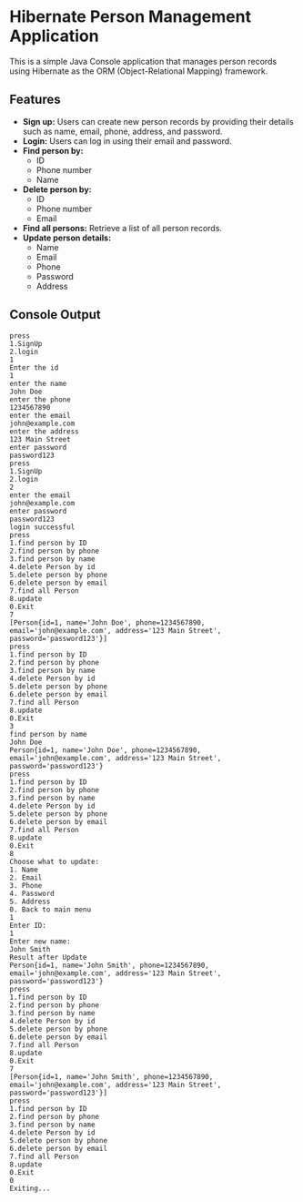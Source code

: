 # Hibernate Person Management Application 

This is a simple Java Console application that manages person records using Hibernate as the ORM (Object-Relational Mapping) framework.

## Features 

- **Sign up:** Users can create new person records by providing their details such as name, email, phone, address, and password.
- **Login:** Users can log in using their email and password.
- **Find person by:**
  - ID
  - Phone number
  - Name
- **Delete person by:**
  - ID
  - Phone number
  - Email
- **Find all persons:** Retrieve a list of all person records.
- **Update person details:**
  - Name
  - Email
  - Phone
  - Password
  - Address

## Console Output

```console
press 
1.SignUp 
2.login
1
Enter the id
1
enter the name
John Doe
enter the phone
1234567890
enter the email
john@example.com
enter the address
123 Main Street
enter password
password123
press 
1.SignUp 
2.login
2
enter the email
john@example.com
enter password
password123
login successful
press 
1.find person by ID 
2.find person by phone 
3.find person by name 
4.delete Person by id
5.delete person by phone 
6.delete person by email 
7.find all Person
8.update 
0.Exit
7
[Person{id=1, name='John Doe', phone=1234567890, email='john@example.com', address='123 Main Street', password='password123'}]
press 
1.find person by ID 
2.find person by phone 
3.find person by name 
4.delete Person by id
5.delete person by phone 
6.delete person by email 
7.find all Person
8.update 
0.Exit
3
find person by name
John Doe
Person{id=1, name='John Doe', phone=1234567890, email='john@example.com', address='123 Main Street', password='password123'}
press 
1.find person by ID 
2.find person by phone 
3.find person by name 
4.delete Person by id
5.delete person by phone 
6.delete person by email 
7.find all Person
8.update 
0.Exit
8
Choose what to update:
1. Name
2. Email
3. Phone
4. Password
5. Address
0. Back to main menu
1
Enter ID:
1
Enter new name:
John Smith
Result after Update
Person{id=1, name='John Smith', phone=1234567890, email='john@example.com', address='123 Main Street', password='password123'}
press 
1.find person by ID 
2.find person by phone 
3.find person by name 
4.delete Person by id
5.delete person by phone 
6.delete person by email 
7.find all Person
8.update 
0.Exit
7
[Person{id=1, name='John Smith', phone=1234567890, email='john@example.com', address='123 Main Street', password='password123'}]
press 
1.find person by ID 
2.find person by phone 
3.find person by name 
4.delete Person by id
5.delete person by phone 
6.delete person by email 
7.find all Person
8.update 
0.Exit
0
Exiting...
